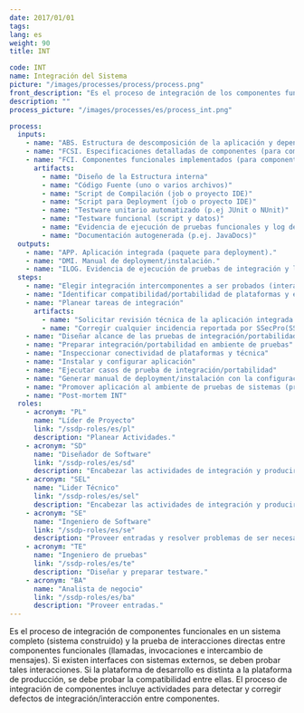 ```yaml
---
date: 2017/01/01
tags:
lang: es
weight: 90
title: INT

code: INT
name: Integración del Sistema
picture: "/images/processes/process/process.png"
front_description: "Es el proceso de integración de los componentes funcionales en un sistema completo, se prueban las interacciones directas entre los componentes funcionales."
description: ""
process_picture: "/images/processes/es/process_int.png"

process:
  inputs:
    - name: "ABS. Estructura de descomposición de la aplicación y dependencia entre componentes."
    - name: "FCSI. Especificaciones detalladas de componentes (para componentes a integrar)."
    - name: "FCI. Componentes funcionales implementados (para componentes a integrar)."
      artifacts:
        - name: "Diseño de la Estructura interna"
        - name: "Código Fuente (uno o varios archivos)"
        - name: "Script de Compilación (job o proyecto IDE)"
        - name: "Script para Deployment (job o proyecto IDE)"
        - name: "Testware unitario automatizado (p.ej JUnit o NUnit)"
        - name: "Testware funcional (script y datos)"
        - name: "Evidencia de ejecución de pruebas funcionales y log de defectos"
        - name: "Documentación autogenerada (p.ej. JavaDocs)"
  outputs:
    - name: "APP. Aplicación integrada (paquete para deployment)."
    - name: "DMI. Manual de deployment/instalación."
    - name: "ILOG. Evidencia de ejecución de pruebas de integración y log de defectos."
  steps:
    - name: "Elegir integración intercomponentes a ser probados (interacciones directas entre componentes funcionales e interfaces con sistemas externos)"
    - name: "Identificar compatibilidad/portabilidad de plataformas y escenarios a ser probados"
    - name: "Planear tareas de integración"
      artifacts:
        - name: "Solicitar revisión técnica de la aplicación integrada a SSecPro* para detectar vulnerabilidades"
        - name: "Corregir cualquier incidencia reportada por SSecPro(SSecPro significa Softtek Application Security Program (Area interna de Softtek que se encarga de hacer pruebas de seguridad de las aplicaciones))"
    - name: "Diseñar alcance de las pruebas de integración/portabilidad, escenarios y datos"
    - name: "Preparar integración/portabilidad en ambiente de pruebas"
    - name: "Inspeccionar conectividad de plataformas y técnica"
    - name: "Instalar y configurar aplicación"
    - name: "Ejecutar casos de prueba de integración/portabilidad"
    - name: "Generar manual de deployment/instalación con la configuración de ambiente y aplicación"
    - name: "Promover aplicación al ambiente de pruebas de sistemas (pruebas de ciclo de negocio y desempeño)"
    - name: "Post-mortem INT"
  roles:
    - acronym: "PL"
      name: "Líder de Proyecto"
      link: "/ssdp-roles/es/pl"
      description: "Planear Actividades."
    - acronym: "SD"
      name: "Diseñador de Software"
      link: "/ssdp-roles/es/sd"
      description: "Encabezar las actividades de integración y producir entregables."
    - acronym: "SEL"
      name: "Lider Técnico"
      link: "/ssdp-roles/es/sel"
      description: "Encabezar las actividades de integración y producir entregables."
    - acronym: "SE"
      name: "Ingeniero de Software"
      link: "/ssdp-roles/es/se"
      description: "Proveer entradas y resolver problemas de ser necesario."
    - acronym: "TE"
      name: "Ingeniero de pruebas"
      link: "/ssdp-roles/es/te"
      description: "Diseñar y preparar testware."
    - acronym: "BA"
      name: "Analista de negocio"
      link: "/ssdp-roles/es/ba"
      description: "Proveer entradas​."
---
```

Es el proceso de integración de componentes funcionales en un sistema completo (sistema construido) y la prueba de interacciones directas entre componentes funcionales (llamadas, invocaciones e intercambio de mensajes).
Si existen interfaces con sistemas externos, se deben probar tales interacciones.
Si la plataforma de desarrollo es distinta a la plataforma de producción, se debe probar la compatibilidad entre ellas.
El proceso de integración de componentes incluye actividades para detectar y corregir defectos de integración/interacción entre componentes.
